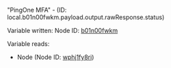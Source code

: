 "PingOne MFA" - (ID: local.b01n00fwkm.payload.output.rawResponse.status)

Variable written:
Node ID: [b01n00fwkm](../nodes/b01n00fwkm.md)

Variable reads:
* Node (Node ID: [wphj1fy8ri](../nodes/wphj1fy8ri.md))
